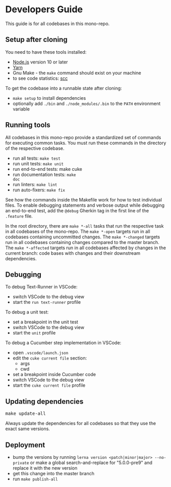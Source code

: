 # Developers Guide

This guide is for all codebases in this mono-repo.

## Setup after cloning

You need to have these tools installed:

- [Node.js](https://nodejs.org) version 10 or later
- [Yarn](https://yarnpkg.com)
- Gnu Make - the `make` command should exist on your machine
- to see code statistics: [scc](https://github.com/boyter/scc)

To get the codebase into a runnable state after cloning:

- <code type="make/command" dir="..">make setup</code> to install dependencies
- optionally add `./bin` and `./node_modules/.bin` to the `PATH` environment
  variable

## Running tools

All codebases in this mono-repo provide a standardized set of commands for
executing common tasks. You must run these commands in the directory of the
respective codebase.

- run all tests: <code type="make/command">make test</code>
- run unit tests: <code>make unit</code>
- run end-to-end tests: make cuke
- run documentation tests: <code type="make/command">make doc</code>
- run linters: <code type="make/command">make lint</code>
- run auto-fixers: <code type="make/command">make fix</code>

See how the commands inside the Makefile work for how to test individual files.
To enable debugging statements and verbose output while debugging an end-to-end
test, add the `@debug` Gherkin tag in the first line of the `.feature` file.

In the root directory, there are `make *-all` tasks that run the respective task
in all codebases of the mono-repo. The `make *-open` targets run in all
codebases containing uncommitted changes. The `make *-changed` targets run in
all codebases containing changes compared to the master branch. The
`make *-affected` targets run in all codebases affected by changes in the
current branch: code bases with changes and their downstream dependencies.

## Debugging

To debug Text-Runner in VSCode:

- switch VSCode to the debug view
- start the `run text-runner` profile

To debug a unit test:

- set a breakpoint in the unit test
- switch VSCode to the debug view
- start the `unit` profile

To debug a Cucumber step implementation in VSCode:

- open `.vscode/launch.json`
- edit the `cuke current file` section:
  - args
  - cwd
- set a breakpoint inside Cucumber code
- switch VSCode to the debug view
- start the `cuke current file` profile

## Updating dependencies

<pre type="make/command" dir="..">
make update-all
</pre>

Always update the dependencies for all codebases so that they use the exact same
versions.

## Deployment

- bump the versions by running `lerna version <patch|minor|major> --no-private`
  or make a global search-and-replace for "5.0.0-pre9" and replace it with the
  new version
- get this change into the master branch
- run `make publish-all`
